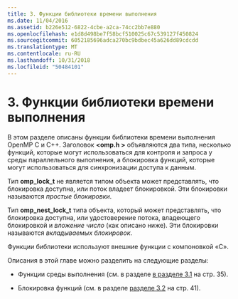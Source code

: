```yaml
---
title: 3. Функции библиотеки времени выполнения
ms.date: 11/04/2016
ms.assetid: b226e512-6822-4cbe-a2ca-74cc2bb7e880
ms.openlocfilehash: e1d8d498be7f58bcf510025c67c539127f450824
ms.sourcegitcommit: 6052185696adca270bc9bdbec45a626dd89cdcdd
ms.translationtype: MT
ms.contentlocale: ru-RU
ms.lasthandoff: 10/31/2018
ms.locfileid: "50484101"
---
```

# <a name="3-run-time-library-functions"></a>3. Функции библиотеки времени выполнения

В этом разделе описаны функции библиотеки времени выполнения OpenMP C и C++. Заголовок  **\<omp.h >** объявляются два типа, несколько функций, которые могут использоваться для контроля и запроса у среды параллельного выполнения, а блокировка функций, которые могут использоваться для синхронизации доступа к данным.

Тип **omp_lock_t** не является типом объекта может представлять, что блокировка доступна, или поток владеет блокировкой. Эти блокировки называются *простые блокировки*.

Тип **omp_nest_lock_t** типа объекта, который может представлять, что блокировка доступна, или удостоверение потока, владеющего блокировкой и *вложение число* (как описано ниже). Эти блокировки называются *вкладываемых блокировок*.

Функции библиотеки используют внешние функции с компоновкой «C».

Описания в этой главе можно разделить на следующие разделы:

- Функции среды выполнения (см. в разделе [в разделе 3.1](../../parallel/openmp/3-1-execution-environment-functions.md) на стр. 35).

- Блокировка функций (см. в разделе [разделе 3.2](../../parallel/openmp/3-2-lock-functions.md) на стр. 41).
